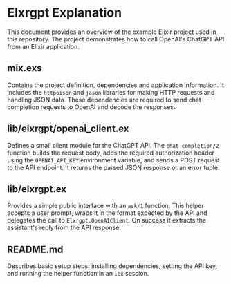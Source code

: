 # Elxrgpt Explanation

This document provides an overview of the example Elixir project used in this repository. The project demonstrates how to call OpenAI's ChatGPT API from an Elixir application.

## mix.exs
Contains the project definition, dependencies and application information. It includes the `httpoison` and `jason` libraries for making HTTP requests and handling JSON data. These dependencies are required to send chat completion requests to OpenAI and decode the responses.

## lib/elxrgpt/openai_client.ex
Defines a small client module for the ChatGPT API. The `chat_completion/2` function builds the request body, adds the required authorization header using the `OPENAI_API_KEY` environment variable, and sends a POST request to the API endpoint. It returns the parsed JSON response or an error tuple.

## lib/elxrgpt.ex
Provides a simple public interface with an `ask/1` function. This helper accepts a user prompt, wraps it in the format expected by the API and delegates the call to `Elxrgpt.OpenAIClient`. On success it extracts the assistant's reply from the API response.

## README.md
Describes basic setup steps: installing dependencies, setting the API key, and running the helper function in an `iex` session.

